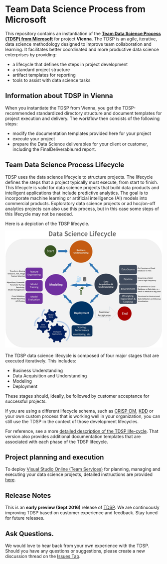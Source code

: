 # Team Data Science Process from Microsoft

This repository contains an instantiation of the [**Team Data Science Process (TDSP) from Microsoft**](https://github.com/Azure/Microsoft-TDSP) for project **Vienna**. The TDSP is an agile, iterative, data science methodology designed to improve team collaboration and learning. It facilitates better coordinated and more productive data science enterprises by providing:

- a lifecycle that defines the steps in project development
- a standard project structure
- artifact templates for reporting
- tools to assist with data science tasks

## Information about TDSP in Vienna
When you instantiate the TDSP from Vienna, you get the TDSP-recommended standardized directory structure and document templates for project execution and delivery. The workflow then consists of the following steps:

- modify the documentation templates provided here for your project
- execute your project
- prepare the Data Science deliverables for your client or customer, including the FinalDeliverable.md report.

## Team Data Science Process Lifecycle 
TDSP uses the data science lifecycle to structure projects. The lifecycle defines the steps that a project typically must execute, from start to finish. This lifecycle is valid for data science projects that build data products and intelligent applications that include predictive analytics. The goal is to incorporate machine learning or artificial intelligence (AI) models into commercial products. Exploratory data science projects or ad hoc/on-off analytics projects can also use this process, but in this case some steps of this lifecycle may not be needed.    

Here is a depiction of the TDSP lifecycle. 

![TDSP_LIFECYCLE](./Images/tdsp-lifecycle.jpg) 

The TDSP data science lifecycle is composed of four major stages that are executed iteratively. This includes:

* Business Understanding
* Data Acquisition and Understanding
* Modeling
* Deployment

These stages should, ideally, be followed by customer acceptance for successful projects. 

If you are using a different lifecycle schema, such as [CRISP-DM](https://wikipedia.org/wiki/Cross_Industry_Standard_Process_for_Data_Mining), [KDD](https://wikipedia.org/wiki/Data_mining#Process) or your own custom process that is working well in your organization, you can still use the TDSP in the context of those development lifecycles. 

For reference, see a more [detailed description of the TDSP life-cycle](https://github.com/Azure/Microsoft-TDSP/blob/master/Docs/team-data-science-process-lifecycle-detail.md). That version also provides additional documentation templates that are associated with each phase of the TDSP lifecycle.


## Project planning and execution
To deploy [Visual Studio Online (Team Services)](https://azure.microsoft.com/en-us/services/visual-studio-team-services/) for planning, managing and executing your data science projects, detailed instructions are provided [here](https://github.com/Azure/Microsoft-TDSP/blob/master/Docs/team-data-science-process-project-execution.md).

## Release Notes
This is an **early preview (Sept 2016)** release of [TDSP](https://github.com/Azure/Microsoft-TDSP). We are continuously improving TDSP based on customer experience and feedback. Stay tuned for future releases. 

## Ask Questions. 
We would love to hear back from your own experience with the TDSP. Should you have any questions or suggestions, please create a new discussion thread on the [Issues Tab](https://github.com/Azure/Microsoft-TDSP/issues).

